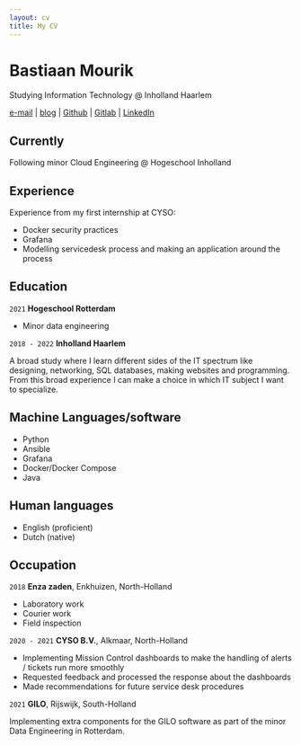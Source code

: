```yaml
---
layout: cv
title: My CV
---
```

# Bastiaan Mourik
Studying Information Technology @ Inholland Haarlem



<div id="webaddress">
<a href="mailto:me@bastiaa.nl">e-mail</a>
| <a href="https://bastiaa.nl">blog</a>
| <a href="https://github.com/bchm">Github</a>
| <a href="https://gitlab.com/bchm">Gitlab</a>
| <a href="https://linkedin.com/mourik">LinkedIn</a>
</div>


## Currently

Following minor Cloud Engineering @ Hogeschool Inholland

## Experience

Experience from my first internship at CYSO:
- Docker security practices
- Grafana
- Modelling servicedesk process and making an application around the process


## Education

`2021`
__Hogeschool Rotterdam__

- Minor data engineering

`2018 - 2022`
__Inholland Haarlem__

A broad study where I learn different sides of the IT spectrum like designing, networking, SQL databases, making websites and programming. From this broad experience I can make a choice in which IT subject I want to specialize.



## Machine Languages/software

- Python
- Ansible
- Grafana
- Docker/Docker Compose
- Java

## Human languages

- English (proficient)
- Dutch (native)


## Occupation

`2018`
__Enza zaden__, Enkhuizen, North-Holland

- Laboratory work
- Courier work
- Field inspection

`2020 - 2021`
__CYSO B.V.__, Alkmaar, North-Holland

- Implementing Mission Control dashboards to make the handling of alerts / tickets run more smoothly
- Requested feedback and processed the response about the dashboards
- Made recommendations for future service desk procedures

`2021`
__GILO__, Rijswijk, South-Holland

Implementing extra components for the GILO software as part of the minor Data Engineering in Rotterdam.

<!-- ### Footer

Last updated: February 2021 -->


